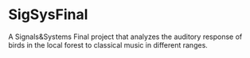 # SigSysFinal
A Signals&amp;Systems Final project that analyzes the auditory response of birds in the local forest to classical music in different ranges.
